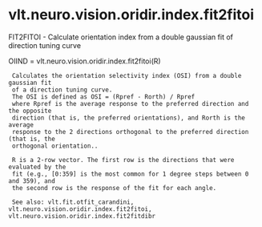 # vlt.neuro.vision.oridir.index.fit2fitoi

  FIT2FITOI - Calculate orientation index from a double gaussian fit of direction tuning curve
 
   OIIND = vlt.neuro.vision.oridir.index.fit2fitoi(R)
 
     Calculates the orientation selectivity index (OSI) from a double gaussian fit
     of a direction tuning curve.
     The OSI is defined as OSI = (Rpref - Rorth) / Rpref
     where Rpref is the average response to the preferred direction and the opposite
     direction (that is, the preferred orientations), and Rorth is the average
     response to the 2 directions orthogonal to the preferred direction (that is, the
     orthogonal orientation..
 
     R is a 2-row vector. The first row is the directions that were evaluated by the
     fit (e.g., [0:359] is the most common for 1 degree steps between 0 and 359), and
     the second row is the response of the fit for each angle.
 
     See also: vlt.fit.otfit_carandini, vlt.neuro.vision.oridir.index.fit2fitoi, vlt.neuro.vision.oridir.index.fit2fitdibr
